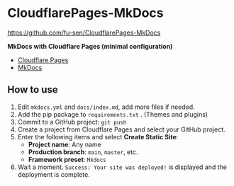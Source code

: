 # CloudflarePages-MkDocs

<https://github.com/fu-sen/CloudflarePages-MkDocs>

**MkDocs with Cloudflare Pages (minimal configuration)**

- [Cloudflare Pages](https://pages.cloudflare.com/)
- [MkDocs](https://www.mkdocs.org/)

## How to use

1. Edit `mkdocs.yml` and `docs/index.md`, add more files if needed.
2. Add the pip package to `requirements.txt` . (Themes and plugins)
3. Commit to a GitHub project: `git push`
4. Create a project from Cloudflare Pages and select your GitHub project.
5. Enter the following items and select **Create Static Site**:
    - **Project name**: Any name
    - **Production branch**: `main`, `master`, etc.
    - **Framework preset**: `Mkdocs`
6. Wait a moment. `Success: Your site was deployed!` is displayed and the deployment is complete.
